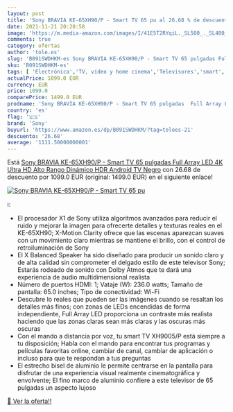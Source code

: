 ```yaml
---
layout: post
title: 'Sony BRAVIA KE-65XH90/P - Smart TV 65 pu al 26.68 % de descuento'
date: 2021-11-21 20:20:58
image: 'https://m.media-amazon.com/images/I/41E5T2RYqiL._SL500_._SL400_.jpg'
comments: true
category: ofertas
author: 'tole.es'
slug: 'B091SWDHKM-es Sony BRAVIA KE-65XH90/P - Smart TV 65 pulgadas Full Array...'
sku: 'B091SWDHKM-es'
tags: [ 'Electrónica','TV, vídeo y home cinema','Televisores','smart','sony','tv', ]
actualPrice: 1099.0 EUR
currency: EUR
price: 1099.0
comparePrice: 1499.0 EUR
prodname: 'Sony BRAVIA KE-65XH90/P - Smart TV 65 pulgadas  Full Array LED  4K Ultra HD  Alto Rango Dinámico  HDR   Android TV  Negro'
country: 'es'
flag: '🇪🇸'
brand: 'Sony'
buyurl: 'https://www.amazon.es/dp/B091SWDHKM/?tag=tolees-21'
descuento: '26.68'
average: '1111.50000000001'
---
```


Está [Sony BRAVIA KE-65XH90/P - Smart TV 65 pulgadas  Full Array LED  4K Ultra HD  Alto Rango Dinámico  HDR   Android TV  Negro](https://www.amazon.es/dp/B091SWDHKM/?tag=tolees-21) con 26.68 de descuento por 1099.0 EUR (original: 1499.0 EUR) en el siguiente enlace!

[![Sony BRAVIA KE-65XH90/P - Smart TV 65 pu](https://m.media-amazon.com/images/I/41E5T2RYqiL._SL500_._SL400_.jpg)](https://www.amazon.es/dp/B091SWDHKM/?tag=tolees-21)

ℹ️:

- El procesador X1 de Sony utiliza algoritmos avanzados para reducir el ruido y mejorar la imagen para ofrecerte detalles y texturas reales en el KE-65XH90; X-Motion Clarity ofrece que las escenas aparezcan suaves con un movimiento claro mientras se mantiene el brillo, con el control de retroiluminación de Sony
- El X Balanced Speaker ha sido diseñado para producir un sonido claro y de alta calidad sin comprometer el delgado estilo de este televisor Sony; Estarás rodeado de sonido con Dolby Atmos que te dará una experiencia de audio multidimensional realista
- Número de puertos HDMI: 1; Vataje (W): 236.0 watts; Tamaño de pantalla: 65.0 inches; Tipo de conectividad: Wi-Fi
- Descubre lo reales que pueden ser las imágenes cuando se resaltan los detalles más finos; con zonas de LEDs encendidas de forma independiente, Full Array LED proporciona un contraste más realista haciendo que las zonas claras sean más claras y las oscuras más oscuras
- Con el mando a distancia por voz, tu smart TV XH9005/P está siempre a tu disposición; Habla con el mando para encontrar tus programas y películas favoritas online, cambiar de canal, cambiar de aplicación o incluso para que te respondan a tus preguntas
- El estrecho bisel de aluminio le permite centrarse en la pantalla para disfrutar de una experiencia visual realmente cinematográfica y envolvente; El fino marco de aluminio confiere a este televisor de 65 pulgadas un aspecto lujoso

[🛒 Ver la oferta!!](https://www.amazon.es/dp/B091SWDHKM/?tag=tolees-21)
